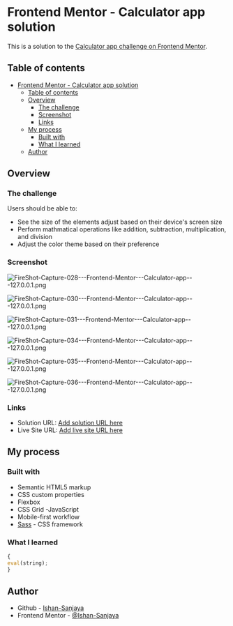 # Frontend Mentor - Calculator app solution

This is a solution to the [Calculator app challenge on Frontend Mentor](https://www.frontendmentor.io/challenges/calculator-app-9lteq5N29).

## Table of contents

- [Frontend Mentor - Calculator app solution](#frontend-mentor---calculator-app-solution)
  - [Table of contents](#table-of-contents)
  - [Overview](#overview)
    - [The challenge](#the-challenge)
    - [Screenshot](#screenshot)
    - [Links](#links)
  - [My process](#my-process)
    - [Built with](#built-with)
    - [What I learned](#what-i-learned)
  - [Author](#author)



## Overview

### The challenge

Users should be able to:

- See the size of the elements adjust based on their device's screen size
- Perform mathmatical operations like addition, subtraction, multiplication, and division
- Adjust the color theme based on their preference

### Screenshot

![FireShot-Capture-028---Frontend-Mentor---Calculator-app---127.0.0.1.png](https://add.pics/images/2022/03/02/FireShot-Capture-028---Frontend-Mentor---Calculator-app---127.0.0.1.png)

![FireShot-Capture-030---Frontend-Mentor---Calculator-app---127.0.0.1.png](https://add.pics/images/2022/03/02/FireShot-Capture-030---Frontend-Mentor---Calculator-app---127.0.0.1.png)

![FireShot-Capture-031---Frontend-Mentor---Calculator-app---127.0.0.1.png](https://add.pics/images/2022/03/02/FireShot-Capture-031---Frontend-Mentor---Calculator-app---127.0.0.1.png)

![FireShot-Capture-034---Frontend-Mentor---Calculator-app---127.0.0.1.png](https://add.pics/images/2022/03/02/FireShot-Capture-034---Frontend-Mentor---Calculator-app---127.0.0.1.png)

![FireShot-Capture-035---Frontend-Mentor---Calculator-app---127.0.0.1.png](https://add.pics/images/2022/03/02/FireShot-Capture-035---Frontend-Mentor---Calculator-app---127.0.0.1.png)

![FireShot-Capture-036---Frontend-Mentor---Calculator-app---127.0.0.1.png](https://add.pics/images/2022/03/02/FireShot-Capture-036---Frontend-Mentor---Calculator-app---127.0.0.1.png)


### Links

- Solution URL: [Add solution URL here](https://www.frontendmentor.io/solutions/calculator-app-using-html-sass-and-javascript-4nstkUsot)
- Live Site URL: [Add live site URL here](https://ishan-sanjaya.github.io/calculator-app/)

## My process

### Built with

- Semantic HTML5 markup
- CSS custom properties
- Flexbox
- CSS Grid
-JavaScript
- Mobile-first workflow
- [Sass](https://sass-lang.com/) - CSS framework


### What I learned


```js
{
eval(string);
}
```


## Author

- Github - [Ishan-Sanjaya](https://github.com/Ishan-Sanjaya)
- Frontend Mentor - [@Ishan-Sanjaya](https://www.frontendmentor.io/profile/Ishan-Sanjaya)


